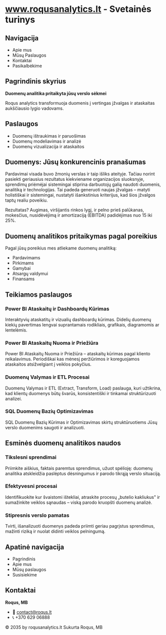 # www.roqusanalytics.lt - Svetainės turinys

## Navigacija
- Apie mus
- Mūsų Paslaugos
- Kontaktai
- Pasikalbėkime

## Pagrindinis skyrius
**Duomenų analitika pritaikyta jūsų verslo sėkmei**

Roqus analytics transformuoja duomenis į vertingas įžvalgas ir ataskaitas aukščiausio lygio vadovams.

## Paslaugos
- Duomenų ištraukimas ir paruošimas
- Duomenų modeliavimas ir analizė
- Duomenų vizualizacija ir ataskaitos

## Duomenys: Jūsų konkurencinis pranašumas

Pardavimai visada buvo žmonių verslas ir taip išliks ateityje. Tačiau norint pasiekti geriausius rezultatus kiekviename organizacijos sluoksnyje, sprendimų priėmėjai sistemingai stiprina darbuotojų galią naudoti duomenis, analitiką ir technologijas. Tai padeda generuoti naujas įžvalgas – matyti holistiškai ir sistemingai, nustatyti išankstinius kriterijus, kad šios įžvalgos taptų realiu poveikiu.

Rezultatas? Augimas, viršijantis rinkos lygį, ir pelno prieš palūkanas, mokesčius, nusidėvėjimą ir amortizaciją (EBITDA) padidėjimas nuo 15 iki 25%.

## Duomenų analitikos pritaikymas pagal poreikius
Pagal jūsų poreikius mes atliekame duomenų analitiką:
- Pardavimams
- Pirkimams
- Gamybai
- Atsargų valdymui
- Finansams

## Teikiamos paslaugos

### Power BI Ataskaitų ir Dashboardų Kūrimas
Interaktyvių ataskatitų ir vizualių dashboardų kūrimas. Didelių duomenų kiekių pavertimas lengvai suprantamais rodikliais, grafikais, diagramomis ar lentelėmis.

### Power BI Ataskaitų Nuoma ir Priežiūra
Power BI Ataskaitų Nuoma ir Priežiūra – ataskaitų kūrimas pagal kliento reikalavimus. Periodiškai kas mėnesį peržiūrimos ir koreguojamos ataskaitos atsižvelgiant į veiklos pokyčius.

### Duomenų Valymas ir ETL Procesai
Duomenų Valymas ir ETL (Extract, Transform, Load) paslauga, kuri užtikrina, kad klientų duomenys būtų švarūs, konsistentiški ir tinkamai struktūrizuoti analizei.

### SQL Duomenų Bazių Optimizavimas
SQL Duomenų Bazių Kūrimas ir Optimizavimas skirtų struktūruotiems Jūsų verslo duomenims saugoti ir analizuoti.

## Esminės duomenų analitikos naudos

### Tikslesni sprendimai
Priimkite aiškius, faktais paremtus sprendimus, užuot spėlioję: duomenų analitika atskleidžia paslėptus dėsningumus ir parodo tikrąją verslo situaciją.

### Efektyvesni procesai
Identifikuokite kur švaistomi ištekliai, atraskite procesų „butelio kakliukus" ir sumažinkite veiklos sąnaudas – viską parodo kruopšti duomenų analizė.

### Stipresnis verslo pamatas
Tvirti, išanalizuoti duomenys padeda priimti geriau pagrįstus sprendimus, mažinti riziką ir nuolat didinti veiklos pelningumą.

## Apatinė navigacija
- Pagrindinis
- Apie mus
- Mūsų paslaugos
- Susisiekime

## Kontaktai
**Roqus, MB**
- 📧 contact@roqus.lt
- 📞 +370 629 06888

© 2035 by roqusanalytics.lt Sukurta Roqus, MB
